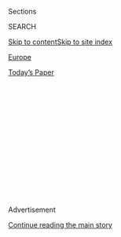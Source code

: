 <div id="app">

<div>

<div>

<div>

<div class="NYTAppHideMasthead css-1q2w90k e1suatyy0">

<div class="section css-ui9rw0 e1suatyy2">

<div class="css-eph4ug er09x8g0">

<div class="css-6n7j50">

</div>

<span class="css-1dv1kvn">Sections</span>

<div class="css-10488qs">

<span class="css-1dv1kvn">SEARCH</span>

</div>

[Skip to content](#site-content)[Skip to site
index](#site-index)

</div>

<div id="masthead-section-label" class="css-1wr3we4 eaxe0e00">

[Europe](https://www.nytimes.com/section/world/europe)

</div>

<div class="css-10698na e1huz5gh0">

</div>

</div>

<div id="masthead-bar-one" class="section hasLinks css-15hmgas e1csuq9d3">

<div class="css-uqyvli e1csuq9d0">

</div>

<div class="css-1uqjmks e1csuq9d1">

</div>

<div class="css-9e9ivx">

[](https://myaccount.nytimes.com/auth/login?response_type=cookie&client_id=vi)

</div>

<div class="css-1bvtpon e1csuq9d2">

[Today’s
Paper](https://www.nytimes.com/section/todayspaper)

</div>

</div>

</div>

</div>

<div data-aria-hidden="false">

<div id="site-content" data-role="main">

<div>

<div class="css-1aor85t" style="opacity:0.000000001;z-index:-1;visibility:hidden">

<div class="css-1hqnpie">

<div class="css-epjblv">

<span class="css-17xtcya">[Europe](/section/world/europe)</span><span class="css-x15j1o">|</span><span class="css-fwqvlz">Geert
Wilders, Dutch Far-Right Leader, Is Convicted of Inciting
Discrimination</span>

</div>

<div class="css-k008qs">

<div class="css-1iwv8en">

<span class="css-18z7m18"></span>

<div>

</div>

</div>

<span class="css-1n6z4y">https://nyti.ms/2h4kuYH</span>

<div class="css-1705lsu">

<div class="css-4xjgmj">

<div class="css-4skfbu" data-role="toolbar" data-aria-label="Social Media Share buttons, Save button, and Comments Panel with current comment count" data-testid="share-tools">

  - 
  - 
  - 
  - 
    
    <div class="css-6n7j50">
    
    </div>

  - 

</div>

</div>

</div>

</div>

</div>

</div>

<div class="css-13pd83m">

</div>

<div id="top-wrapper" class="css-1sy8kpn">

<div id="top-slug" class="css-l9onyx">

Advertisement

</div>

[Continue reading the main
story](#after-top)

<div class="ad top-wrapper" style="text-align:center;height:100%;display:block;min-height:250px">

<div id="top" class="place-ad" data-position="top" data-size-key="top">

</div>

</div>

<div id="after-top">

</div>

</div>

<div id="sponsor-wrapper" class="css-1hyfx7x">

<div id="sponsor-slug" class="css-19vbshk">

Supported by

</div>

[Continue reading the main
story](#after-sponsor)

<div id="sponsor" class="ad sponsor-wrapper" style="text-align:center;height:100%;display:block">

</div>

<div id="after-sponsor">

</div>

</div>

<div class="css-1vkm6nb ehdk2mb0">

# Geert Wilders, Dutch Far-Right Leader, Is Convicted of Inciting Discrimination

</div>

<div class="css-79elbk" data-testid="photoviewer-wrapper">

<div class="css-z3e15g" data-testid="photoviewer-wrapper-hidden">

</div>

<div class="css-1a48zt4 ehw59r15" data-testid="photoviewer-children">

![<span class="css-16f3y1r e13ogyst0" data-aria-hidden="true">The
far-right Dutch politician Geert Wilders in court on Nov. 23. He was
convicted on Friday of inciting discrimination by leading a crowd at a
political rally in chanting “fewer, fewer” to the question, “Do you want
more or fewer Moroccans in this city and in the
Netherlands?”</span><span class="css-cnj6d5 e1z0qqy90" itemprop="copyrightHolder"><span class="css-1ly73wi e1tej78p0">Credit...</span><span><span>Robin
Van Lonkhuijsen/European Pressphoto
Agency</span></span></span>](https://static01.nyt.com/images/2016/12/09/world/europe/10Wilders/10Wilders-articleLarge.jpg?quality=75&auto=webp&disable=upscale)

</div>

</div>

<div class="css-xt80pu e12qa4dv0">

<div class="css-18e8msd">

<div class="css-vp77d3 epjyd6m0">

<div class="css-1baulvz">

By <span class="css-1baulvz last-byline" itemprop="name">Nina
Siegal</span>

</div>

</div>

  - Dec. 9,
    2016

  - 
    
    <div class="css-4xjgmj">
    
    <div class="css-d8bdto" data-role="toolbar" data-aria-label="Social Media Share buttons, Save button, and Comments Panel with current comment count" data-testid="share-tools">
    
      - 
      - 
      - 
      - 
        
        <div class="css-6n7j50">
        
        </div>
    
      - 
    
    </div>
    
    </div>

</div>

</div>

<div class="section meteredContent css-1r7ky0e" name="articleBody" itemprop="articleBody">

<div class="css-1fanzo5 StoryBodyCompanionColumn">

<div class="css-53u6y8">

AMSTERDAM — Geert Wilders, the far-right politician who is seen as a
likely contender to become prime minister when Dutch voters go to the
polls next year, was convicted on Friday of inciting discrimination and
of insulting a group for leading an anti-Moroccan chant at a political
rally in the Netherlands.

The three-member judiciary panel found that [Mr.
Wilders](http://www.nytimes.com/2016/11/01/world/europe/geert-wilders-netherlands-hate-trial.html),
the leader of the Party for Freedom, violated Dutch law with his remarks
on March 19, 2014, but it elected not to convict him of inciting hatred,
and it imposed no punishment, rejecting the prosecutors’ request to fine
him 5,000 euros, or about $5,300.

Mr. Wilders was found to have violated laws on inciting discrimination
and group offense when he led a crowd at a political rally around the
time of municipal elections in The Hague in chanting, “Fewer, fewer” to
the question “Do you want more or fewer Moroccans in this city and in
the Netherlands?”

</div>

</div>

<div class="css-1fanzo5 StoryBodyCompanionColumn">

<div class="css-53u6y8">

The court, however, said that Mr. Wilders was not guilty of hate-speech
charges in connection with comments he made about Moroccans in a
nationally broadcast TV program recorded at a public market a week
before the
rally.

</div>

</div>

<div class="css-1sngw6j">

[](https://www.nytimes.com/interactive/2016/05/22/world/europe/europe-right-wing-austria-hungary.html)

<div class="css-1eoytci">

![](https://static01.nyt.com/images/2016/05/22/world/europe/europe-right-wing-austria-hungary-1463897749837/europe-right-wing-austria-hungary-1463897749837-thumbLarge-v5.png)

</div>

<div class="css-1rha1bf">

## How Far Is Europe Swinging to the Right?

Right-wing parties have been achieving electoral success in a growing
number of nations.

</div>

</div>

<div class="css-1fanzo5 StoryBodyCompanionColumn">

<div class="css-53u6y8">

The effect of the verdict on Mr. Wilders and on his party’s chances when
the Dutch elections are held in March is unclear, but the trial seems to
have improved his party’s standing, rather than diminishing it, among
voters.

If the Party for Freedom wins the most seats in the elections, Mr.
Wilders could become prime minister, and he would then have to form a
coalition government with other willing parties.

Prime Minister Mark Rutte, leader of the center-right People’s Party for
Freedom and Democracy, said a year ago that he would refuse to join such
a coalition unless Mr. Wilders retracted his comments about Moroccans.
Mr. Rutte confirmed that sentiment at his weekly news conference on
Friday, The Associated Press reported.

Mr. Wilders, whose defense team said he would appeal the decision next
week, was not present when the verdict was read by the chief judge,
Hendrik Steenhuis, at a secured courtroom on a military base near
Schiphol Airport, outside
Amsterdam.

</div>

</div>

<div class="css-1sngw6j">

[](https://www.nytimes.com/interactive/2016/12/05/world/europe/populism-in-age-of-trump.html)

<div class="css-1eoytci">

![](https://static01.nyt.com/images/2016/12/05/world/europe/populism-after-trump-1480936580001/populism-after-trump-1480936580001-thumbLarge.png)

</div>

<div class="css-1rha1bf">

## European Populism in the Age of Donald Trump

How leaders of European populist movements have reacted to the election
of Donald J. Trump.

</div>

</div>

<div class="css-1fanzo5 StoryBodyCompanionColumn">

<div class="css-53u6y8">

The site was chosen to protect Mr. Wilders, who has been under constant
guard because of death threats related to a long history of inflammatory
comments, as well as the judge and prosecutors.

“The most important thing is that he is found guilty of group insult and
inciting discrimination,” said a spokesman for the public prosecution
service, Frans Zonneveld. “For now, we’re very satisfied that he has
been found guilty of these two charges.”

In their ruling, the judges said that Mr. Wilders’s comments at the
rally had contributed to the further polarization of Dutch society by
using “nationality as an ethnic designation” and that mutual respect was
imperative in the “pluralistic” Netherlands.

“He said that he was supported by millions of people and therefore was
not to blame of offending a group,” Judge Steenhuis said. “It’s
important to answer the question of whether he was guilty of this. That
question is answered in our court system. We state that you cannot
offend groups of people and discriminate against
them.”

</div>

</div>

<div class="css-1sngw6j">

[](https://www.nytimes.com/interactive/2016/world/europe/europe-far-right-political-parties-listy.html)

<div class="css-1eoytci">

![](https://static01.nyt.com/images/2016/05/21/world/21FarRight-Greece/21FarRight-Greece-videoLarge.jpg)

</div>

<div class="css-1rha1bf">

## Europe’s Rising Far Right: A Guide to the Most Prominent Parties

Amid a migrant crisis and discontent with the European Union, many
far-right parties have achieved electoral success. Here are eight of the
most noteworthy.

</div>

</div>

<div class="css-1fanzo5 StoryBodyCompanionColumn">

<div class="css-53u6y8">

Mr. Wilders, [who has taken a page out of President-elect Donald J.
Trump’s
playbook](http://www.nytimes.com/2016/11/12/world/europe/donald-trump-marine-le-pen.html)
— he adopted the campaign slogan “Make the Netherlands Great Again” and
[attended the Republican convention in the United
States](https://www.youtube.com/watch?v=k94uGHHDGUE&feature=youtu.be) —
has repeatedly made vitriolic and inflammatory remarks about Islam, the
Quran, immigrants and Dutch minority groups. Since the election of Mr.
Trump, the Party for Freedom has been surging in the polls.

</div>

</div>

<div class="css-1fanzo5 StoryBodyCompanionColumn">

<div class="css-53u6y8">

“I still cannot believe it, but I have just been convicted because I
asked a question about Moroccans,” Mr. Wilders said in a video that was
posted online.

</div>

</div>

<div class="css-cfo9c3">

</div>

<div class="css-1fanzo5 StoryBodyCompanionColumn">

<div class="css-53u6y8">

“The Netherlands have become a sick country,” he added. “I have a
message for the judges who convicted me: You have restricted the freedom
of speech of millions of Dutch and hence convicted everyone. No one
trusts you anymore.”

Peter Kanne, a pollster with I\&O Research, an independent Dutch polling
organization, said the most recent data, released on Nov. 25, indicated
that the Party for Freedom had gained support and was currently about
even with the People’s Party for Freedom and Democracy, the leading
party.

</div>

</div>

![<span class="css-16f3y1r e13ogyst0">This is Geert Wilders, a far-right
Dutch politician with aspirations to be the next prime minister of the
Netherlands. He has compared the Quran to "Mein Kampf" and has called
Moroccans
"scum."</span><span class="css-cch8ym"><span class="css-1dv1kvn">Credit</span><span class="css-cnj6d5 e1z0qqy90" itemprop="copyrightHolder"><span class="css-1ly73wi e1tej78p0">Credit...</span><span>Bart
Maat/Agence France-Presse — Getty
Images</span></span></span>](https://static01.nyt.com/images/2017/03/13/world/00wilders-video/00wilders-video-videoSixteenByNine3000.jpg)

<div class="css-1fanzo5 StoryBodyCompanionColumn">

<div class="css-53u6y8">

“A lot of people mentioned that they’re really getting angry that he is
being accused and judged only for what he said,” Mr. Kanne said. “They
think that he said something that is true, and they’re very angry that a
politician cannot say that in a society where there is freedom of
speech.”

After Mr. Wilders’s comments about Moroccans in 2014, more than 6,400
Dutch citizens filed complaints against him at local police offices. Of
those complaints, 41 became individual claimants in the criminal trial,
asking for up to €500 in “immaterial damages” per person. None will
receive compensation from Mr. Wilders in the case, the panel ruled.

</div>

</div>

<div class="css-1fanzo5 StoryBodyCompanionColumn">

<div class="css-53u6y8">

Michiel Pestman, a lawyer representing some of the claimants, said that
his clients were “happy with the results” but added that it was rare for
criminal courts in the Netherlands to convict someone without imposing a
penalty.

“It’s a bit weird,” he said, but “the principled nature of the decision
is more important than the compensation.”

He added, “The judge has ruled for the first time in the Netherlands
that there are limits to what even a politician can say.”

Just before the official court proceedings began on Oct. 31, Mr. Wilders
said on his blog that he would boycott what he called “a travesty”
against freedom of speech, but he changed his mind and testified during
the defense’s closing arguments.

Regardless of the verdict, he said, “no one will be able to silence me.”

</div>

</div>

</div>

<div>

</div>

<div>

</div>

<div>

</div>

<div>

<div id="bottom-wrapper" class="css-1ede5it">

<div id="bottom-slug" class="css-l9onyx">

Advertisement

</div>

[Continue reading the main
story](#after-bottom)

<div id="bottom" class="ad bottom-wrapper" style="text-align:center;height:100%;display:block;min-height:90px">

</div>

<div id="after-bottom">

</div>

</div>

</div>

</div>

</div>

## Site Index

<div>

</div>

## Site Information Navigation

  - [© <span>2020</span> <span>The New York Times
    Company</span>](https://help.nytimes.com/hc/en-us/articles/115014792127-Copyright-notice)

<!-- end list -->

  - [NYTCo](https://www.nytco.com/)
  - [Contact
    Us](https://help.nytimes.com/hc/en-us/articles/115015385887-Contact-Us)
  - [Work with us](https://www.nytco.com/careers/)
  - [Advertise](https://nytmediakit.com/)
  - [T Brand Studio](http://www.tbrandstudio.com/)
  - [Your Ad
    Choices](https://www.nytimes.com/privacy/cookie-policy#how-do-i-manage-trackers)
  - [Privacy](https://www.nytimes.com/privacy)
  - [Terms of
    Service](https://help.nytimes.com/hc/en-us/articles/115014893428-Terms-of-service)
  - [Terms of
    Sale](https://help.nytimes.com/hc/en-us/articles/115014893968-Terms-of-sale)
  - [Site
    Map](https://spiderbites.nytimes.com)
  - [Help](https://help.nytimes.com/hc/en-us)
  - [Subscriptions](https://www.nytimes.com/subscription?campaignId=37WXW)

</div>

</div>

</div>

</div>
